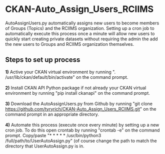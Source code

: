 # CKAN-Auto_Assign_Users_RCIIMS
AutoAssignUsers.py automatically assigns new users to become members of Groups (Topics) and the RCIIMS organization. Setting up a cron job to automatically execute this process once a minute will allow new users to quickly start creating private datasets without requiring the admin the add the new users to Groups and RCIIMS organization themselves.

## Steps to set up process
<b>1)</b> Active your CKAN virtual environment by running ". /usr/lib/ckan/default/bin/activate" on the command prompt.<br><br>
<b>2)</b> Install CKAN API Python package if not already your CKAN virtual environment by running "pip install ckanapi" on the command prompt.<br><br>
<b>3)</b> Download the AutoAssignUsers.py from Github by running "git clone https://github.com/tyryrich/CKAN-Auto_Assign_Users_RCIIMS.git" on the command prompt in an appropriate directory.<br><br>
<b>4)</b> Automate this process (execute once every minute) by setting up a new cron job. To do this open crontab by running "crontab -e" on the command prompt. Copy/paste "* * * * * /usr/bin/python3 /full/path/to/UserAutoAssign.py" (of course change the path to match the directory that UserAutoAssign.py is in.
